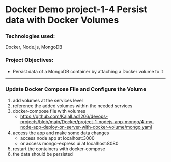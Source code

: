 # Docker Demo project-1-4 Persist data with Docker Volumes

### Technologies used:
Docker, Node.js, MongoDB

### Project Objectives:
- Persist data of a MongoDB container by attaching a Docker volume to it
---
### Update Docker Compose File and Configure the Volume
1. add volumes at the services level
2. reference the added volumes within the needed services
3. docker-compose file with volumes
    - https://github.com/KajalLad1206/devops-projects/blob/main/Docker/project-1-nodejs-app-mongo/4-my-node-app-deploy-on-server-with-docker-volume/mongo.yaml
4. access the app and make some data changes
    - access node app at localhost:3000
    - or access mongo-express ui at localhost:8080
5. restart the containers with docker-compose
6. the data should be persisted
